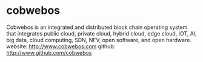 # cobwebos
Cobwebos is an integrated and distributed block chain operating system that integrates public cloud, private cloud, hybrid cloud, edge cloud, IOT, AI, big data, cloud computing, SDN, NFV, open software, and open hardware.
website:  http://www.cobwebos.com
github:  http://www.github.com/cobwebos
